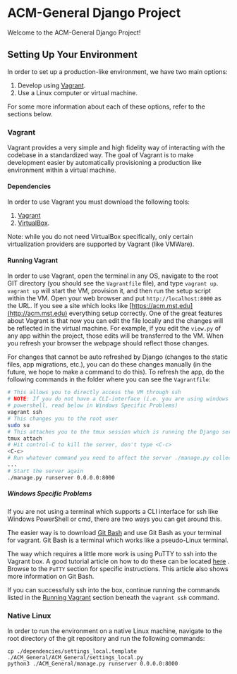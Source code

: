 # ACM-General Django Project

Welcome to the ACM-General Django Project!

## Setting Up Your Environment 
In order to set up a production-like environment, we have two main options:
1. Develop using [Vagrant](https://www.vagrantup.com/).
2. Use a Linux computer or virtual machine.

For some more information about each of these options, refer to the sections
below.

### Vagrant
Vagrant provides a very simple and high fidelity way of interacting with the
codebase in a standardized way. The goal of Vagrant is to make development
easier by automatically provisioning a production like environment within a
virtual machine. 

#### Dependencies
In order to use Vagrant you must download the following tools:
1. [Vagrant](https://www.vagrantup.com/downloads.html)
2. [VirtualBox](https://www.virtualbox.org/wiki/Downloads). 

Note: while you do not need VirtualBox specifically, only certain virtualization 
providers are supported by Vagrant (like VMWare).

#### Running Vagrant

In order to use Vagrant, open the terminal in any OS, navigate to the root GIT
directory (you should see the `Vagrantfile` file), and type `vagrant up`.
`vagrant up` will start the VM, provision it, and then run the setup script
within the VM. Open your web browser and put `http://localhost:8000` as the URL.
If you see a site which looks like [https://acm.mst.edu](http://acm.mst.edu)
everything setup correctly. One of the great features about Vagrant is that now
you can edit the file locally and the changes will be reflected in the
virtual machine. For example, if you edit the `view.py` of any app within the
project, those edits will be transferred to the VM. When you refresh your
browser the webpage should reflect those changes.

For changes that cannot be auto refreshed by Django (changes to the static
files, app migrations, etc.), you can do these changes manually (in the future,
we hope to make a command to do this). To refresh the app, do the following
commands in the folder where you can see the `Vagrantfile`:

```bash
# This allows you to directly access the VM through ssh
# NOTE: If you do not have a CLI-interface (i.e. you are using windows cmd or
# powershell, read below in Windows Specific Problems)
vagrant ssh 
# This changes you to the root user
sudo su 
# This attaches you to the tmux session which is running the Django server
tmux attach 
# Hit control-C to kill the server, don't type <C-c>
<C-c> 
# Run whatever command you need to affect the server ./manage.py collectstatic./manage.py migrate, etc.
... 
# Start the server again
./manage.py runserver 0.0.0.0:8000
```

##### Windows Specific Problems
If you are not using a terminal which supports a CLI interface for ssh like
Windows PowerShell or cmd, there are two ways you can get around this. 

The easier way is to download [Git Bash](https://git-scm.com/downloads) and use
Git Bash as your terminal for vagrant. Git Bash is a terminal which works like a
pseudo-Linux terminal.

The way which requires a little more work is using PuTTY to ssh into the Vagrant
box. A good tutorial article on how to do these can be located
[here](http://tech.osteel.me/posts/2015/01/25/how-to-use-vagrant-on-windows.html)
. Browse to the `PuTTY` section for specific instructions. This article also
shows more information on Git Bash.

If you can successfully ssh into the box, continue running the commands listed
in the [Running Vagrant](#running-vagrant) section beneath the `vagrant ssh`
command.

### Native Linux
In order to run the environment on a native Linux machine, navigate to the root
directory of the git repository and run the following commands:

```
cp ./dependencies/settings_local.template ./ACM_General/ACM_General/settings_local.py
python3 ./ACM_General/manage.py runserver 0.0.0.0:8000
```
